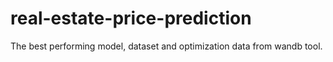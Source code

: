 # real-estate-price-prediction
The best performing model, dataset and optimization data from wandb tool.
